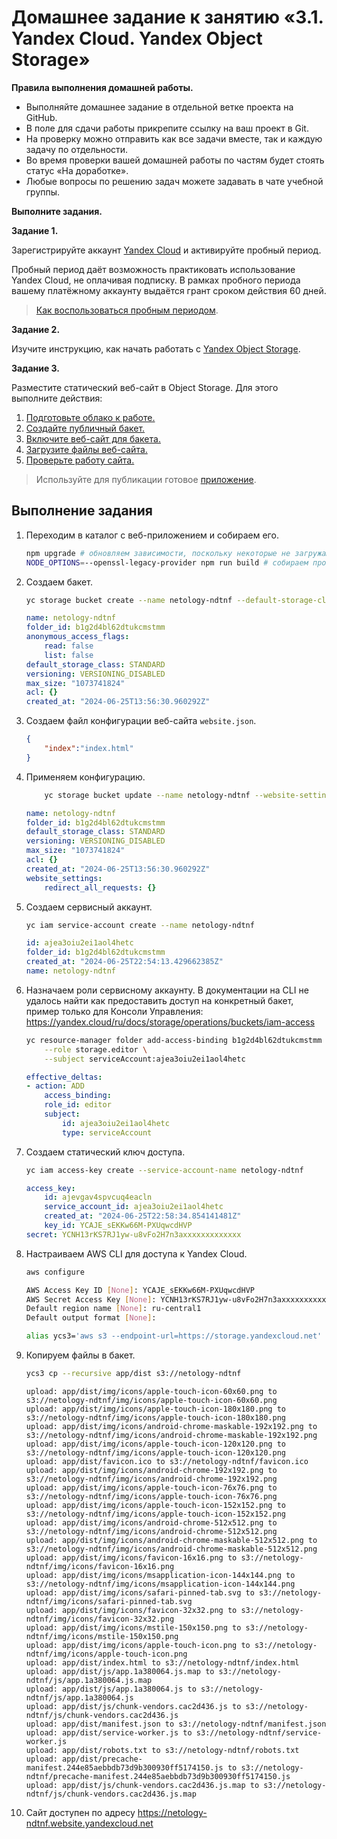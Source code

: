 # Домашнее задание к занятию «3.1. Yandex Cloud. Yandex Object Storage»

**Правила выполнения домашней работы.**
* Выполняйте домашнее задание в отдельной ветке проекта на GitHub.
* В поле для сдачи работы прикрепите ссылку на ваш проект в Git.
* На проверку можно отправить как все задачи вместе, так и каждую задачу по отдельности. 
* Во время проверки вашей домашней работы по частям будет стоять статус «На доработке».
* Любые вопросы по решению задач можете задавать в чате учебной группы.

**Выполните задания.**

**Задание 1.**

Зарегистрируйте аккаунт [Yandex Cloud](https://cloud.yandex.ru/) и активируйте пробный период.

Пробный период даёт возможность практиковать использование Yandex Cloud, не оплачивая подписку.
В рамках пробного периода вашему платёжному аккаунту выдаётся грант сроком действия 60 дней.

> [Как воспользоваться пробным периодом](https://cloud.yandex.ru/docs/free-trial/concepts/quickstart).

**Задание 2.**

Изучите инструкцию, как начать работать с [Yandex Object Storage](https://cloud.yandex.ru/docs/storage/quickstart).

**Задание 3.**

Разместите статический веб-сайт в Object Storage. Для этого выполните действия:

1. [Подготовьте облако к работе.](https://cloud.yandex.ru/docs/tutorials/web/static#before-you-begin)
1. [Создайте публичный бакет.](https://cloud.yandex.ru/docs/tutorials/web/static#create-public-bucket)
1. [Включите веб-сайт для бакета.](https://cloud.yandex.ru/docs/tutorials/web/static#turn-on-hosting)
1. [Загрузите файлы веб-сайта.](https://cloud.yandex.ru/docs/tutorials/web/static#upload-files)
1. [Проверьте работу сайта.](https://cloud.yandex.ru/docs/tutorials/web/static#test-site)

> Используйте для публикации готовое [приложение](app).

## Выполнение задания

1. Переходим в каталог с веб-приложением и собираем его.
   
    ```sh
    npm upgrade # обновляем зависимости, поскольку некоторые не загружаются
    NODE_OPTIONS=--openssl-legacy-provider npm run build # собираем проект с под устаревший OpenSSL, поскольку одна из зависимостей завязана на старую версию OpenSSL
    ```

2. Создаем бакет.

    ```sh
    yc storage bucket create --name netology-ndtnf --default-storage-class=standard --max-size=$((1024*1024*1024)) --public-read
    ```

    ```yml
    name: netology-ndtnf
    folder_id: b1g2d4bl62dtukcmstmm
    anonymous_access_flags:
        read: false
        list: false
    default_storage_class: STANDARD
    versioning: VERSIONING_DISABLED
    max_size: "1073741824"
    acl: {}
    created_at: "2024-06-25T13:56:30.960292Z"
    ```

3. Создаем файл конфигурации веб-сайта `website.json`.
   
    ```json
    {
        "index":"index.html"
    }
    ```

4. Применяем конфигурацию.
   
    ```sh
        yc storage bucket update --name netology-ndtnf --website-settings-from-file=website.json
    ```

    ```yml
    name: netology-ndtnf
    folder_id: b1g2d4bl62dtukcmstmm
    default_storage_class: STANDARD
    versioning: VERSIONING_DISABLED
    max_size: "1073741824"
    acl: {}
    created_at: "2024-06-25T13:56:30.960292Z"
    website_settings:
        redirect_all_requests: {}
    ```

5. Создаем сервисный аккаунт.

    ```sh
    yc iam service-account create --name netology-ndtnf
    ```

    ```yml
    id: ajea3oiu2ei1aol4hetc
    folder_id: b1g2d4bl62dtukcmstmm
    created_at: "2024-06-25T22:54:13.429662385Z"
    name: netology-ndtnf
    ```

6. Назначаем роли сервисному аккаунту. В документации на CLI не удалось найти как предоставить доступ на конкретный бакет, пример только для Консоли Управления: https://yandex.cloud/ru/docs/storage/operations/buckets/iam-access

    ```sh
    yc resource-manager folder add-access-binding b1g2d4bl62dtukcmstmm \
        --role storage.editor \
        --subject serviceAccount:ajea3oiu2ei1aol4hetc
    ```

    ```yml
    effective_deltas:
    - action: ADD
        access_binding:
        role_id: editor
        subject:
            id: ajea3oiu2ei1aol4hetc
            type: serviceAccount
    ```

7. Создаем статический ключ доступа.

    ```sh
    yc iam access-key create --service-account-name netology-ndtnf
    ```

    ```yml
    access_key:
        id: ajevgav4spvcuq4eacln
        service_account_id: ajea3oiu2ei1aol4hetc
        created_at: "2024-06-25T22:58:34.854141481Z"
        key_id: YCAJE_sEKKw66M-PXUqwcdHVP
    secret: YCNH13rKS7RJ1yw-u8vFo2H7n3axxxxxxxxxxxxx
    ```

8. Настраиваем AWS CLI для доступа к Yandex Cloud.

    ```sh
    aws configure

    AWS Access Key ID [None]: YCAJE_sEKKw66M-PXUqwcdHVP
    AWS Secret Access Key [None]: YCNH13rKS7RJ1yw-u8vFo2H7n3axxxxxxxxxxxxx
    Default region name [None]: ru-central1
    Default output format [None]: 

    alias ycs3='aws s3 --endpoint-url=https://storage.yandexcloud.net'
    ```

9. Копируем файлы в бакет.

    ```sh
    ycs3 cp --recursive app/dist s3://netology-ndtnf
    ```
    ```
    upload: app/dist/img/icons/apple-touch-icon-60x60.png to s3://netology-ndtnf/img/icons/apple-touch-icon-60x60.png
    upload: app/dist/img/icons/apple-touch-icon-180x180.png to s3://netology-ndtnf/img/icons/apple-touch-icon-180x180.png
    upload: app/dist/img/icons/android-chrome-maskable-192x192.png to s3://netology-ndtnf/img/icons/android-chrome-maskable-192x192.png
    upload: app/dist/img/icons/apple-touch-icon-120x120.png to s3://netology-ndtnf/img/icons/apple-touch-icon-120x120.png
    upload: app/dist/favicon.ico to s3://netology-ndtnf/favicon.ico    
    upload: app/dist/img/icons/android-chrome-192x192.png to s3://netology-ndtnf/img/icons/android-chrome-192x192.png
    upload: app/dist/img/icons/apple-touch-icon-76x76.png to s3://netology-ndtnf/img/icons/apple-touch-icon-76x76.png
    upload: app/dist/img/icons/apple-touch-icon-152x152.png to s3://netology-ndtnf/img/icons/apple-touch-icon-152x152.png
    upload: app/dist/img/icons/android-chrome-512x512.png to s3://netology-ndtnf/img/icons/android-chrome-512x512.png
    upload: app/dist/img/icons/android-chrome-maskable-512x512.png to s3://netology-ndtnf/img/icons/android-chrome-maskable-512x512.png
    upload: app/dist/img/icons/favicon-16x16.png to s3://netology-ndtnf/img/icons/favicon-16x16.png
    upload: app/dist/img/icons/msapplication-icon-144x144.png to s3://netology-ndtnf/img/icons/msapplication-icon-144x144.png
    upload: app/dist/img/icons/safari-pinned-tab.svg to s3://netology-ndtnf/img/icons/safari-pinned-tab.svg
    upload: app/dist/img/icons/favicon-32x32.png to s3://netology-ndtnf/img/icons/favicon-32x32.png
    upload: app/dist/img/icons/mstile-150x150.png to s3://netology-ndtnf/img/icons/mstile-150x150.png
    upload: app/dist/img/icons/apple-touch-icon.png to s3://netology-ndtnf/img/icons/apple-touch-icon.png
    upload: app/dist/index.html to s3://netology-ndtnf/index.html       
    upload: app/dist/js/app.1a380064.js.map to s3://netology-ndtnf/js/app.1a380064.js.map
    upload: app/dist/js/app.1a380064.js to s3://netology-ndtnf/js/app.1a380064.js
    upload: app/dist/js/chunk-vendors.cac2d436.js to s3://netology-ndtnf/js/chunk-vendors.cac2d436.js
    upload: app/dist/manifest.json to s3://netology-ndtnf/manifest.json 
    upload: app/dist/service-worker.js to s3://netology-ndtnf/service-worker.js
    upload: app/dist/robots.txt to s3://netology-ndtnf/robots.txt       
    upload: app/dist/precache-manifest.244e85aebbdb73d9b300930ff5174150.js to s3://netology-ndtnf/precache-manifest.244e85aebbdb73d9b300930ff5174150.js
    upload: app/dist/js/chunk-vendors.cac2d436.js.map to s3://netology-ndtnf/js/chunk-vendors.cac2d436.js.map
    ```

10. Сайт доступен по адресу https://netology-ndtnf.website.yandexcloud.net
